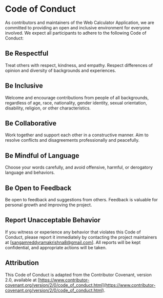 # Code of Conduct

As contributors and maintainers of the Web Calculator Application, we are committed to providing an open and inclusive environment for everyone involved. We expect all participants to adhere to the following Code of Conduct:

## Be Respectful
Treat others with respect, kindness, and empathy. Respect differences of opinion and diversity of backgrounds and experiences.

## Be Inclusive
Welcome and encourage contributions from people of all backgrounds, regardless of age, race, nationality, gender identity, sexual orientation, disability, religion, or other characteristics.

## Be Collaborative
Work together and support each other in a constructive manner. Aim to resolve conflicts and disagreements professionally and peacefully.

## Be Mindful of Language
Choose your words carefully, and avoid offensive, harmful, or derogatory language and behaviors.

## Be Open to Feedback
Be open to feedback and suggestions from others. Feedback is valuable for personal growth and improving the project.

## Report Unacceptable Behavior
If you witness or experience any behavior that violates this Code of Conduct, please report it immediately by contacting the project maintainers at [sangamreddyramakrishna8@gmail.com]. All reports will be kept confidential, and appropriate actions will be taken.

## Attribution
This Code of Conduct is adapted from the Contributor Covenant, version 2.0, available at [https://www.contributor-covenant.org/version/2/0/code_of_conduct.html](https://www.contributor-covenant.org/version/2/0/code_of_conduct.html).
